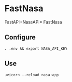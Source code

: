 # FastNasa

FastAPI+NasaAPI= FastNasa

## Configure
`. .env && export NASA_API_KEY`

## Use
`uvicorn --reload nasa:app`
